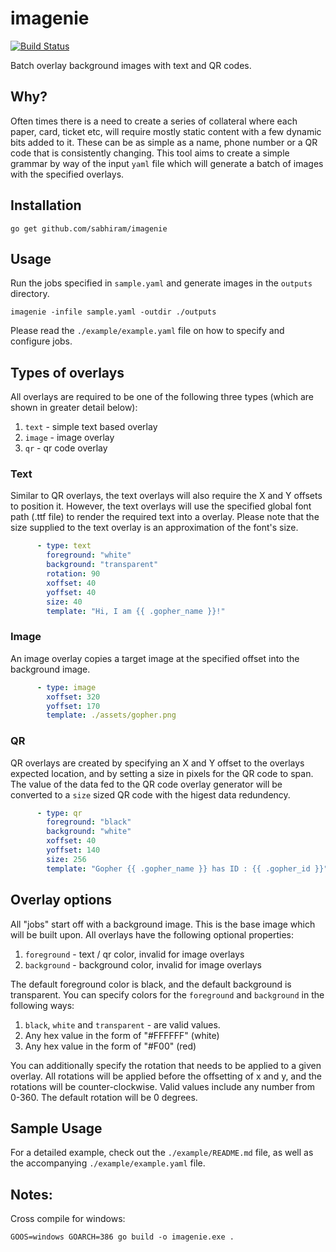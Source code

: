 # imagenie

[![Build Status](https://travis-ci.org/sabhiram/imagenie.svg?branch=master)](https://travis-ci.org/sabhiram/imagenie)

Batch overlay background images with text and QR codes.

## Why?

Often times there is a need to create a series of collateral where each paper, card, ticket etc, will require mostly static content with a few dynamic bits added to it.  These can be as simple as a name, phone number or a QR code that is consistently changing.  This tool aims to create a simple grammar by way of the input `yaml` file which will generate a batch of images with the specified overlays.

## Installation

```
go get github.com/sabhiram/imagenie
```

## Usage

Run the jobs specified in `sample.yaml` and generate images in the `outputs` directory.
```
imagenie -infile sample.yaml -outdir ./outputs
```

Please read the `./example/example.yaml` file on how to specify and configure jobs.

## Types of overlays

All overlays are required to be one of the following three types (which are shown in greater detail below):
1. `text`  - simple text based overlay
2. `image` - image overlay
3. `qr`    - qr code overlay

### Text

Similar to QR overlays, the text overlays will also require the X and Y offsets to position it.  However, the text overlays will use the specified global font path (.ttf file) to render the required text into a overlay.  Please note that the size supplied to the text overlay is an approximation of the font's size.

```yaml
      - type: text
        foreground: "white"
        background: "transparent"
        rotation: 90
        xoffset: 40
        yoffset: 40
        size: 40
        template: "Hi, I am {{ .gopher_name }}!"
```

### Image

An image overlay copies a target image at the specified offset into the background image.

```yaml
      - type: image
        xoffset: 320
        yoffset: 170
        template: ./assets/gopher.png
```

### QR

QR overlays are created by specifying an X and Y offset to the overlays expected location, and by setting a size in pixels for the QR code to span.  The value of the data fed to the QR code overlay generator will be converted to a `size` sized QR code with the higest data redundency.

```yaml
      - type: qr
        foreground: "black"
        background: "white"
        xoffset: 40
        yoffset: 140
        size: 256
        template: "Gopher {{ .gopher_name }} has ID : {{ .gopher_id }}"
```

## Overlay options

All "jobs" start off with a background image.  This is the base image which will be built upon.  All overlays have the following optional properties:
1. `foreground` - text / qr color, invalid for image overlays
2. `background` - background color, invalid for image overlays

The default foreground color is black, and the default background is transparent. You can specify colors for the `foreground` and `background` in the following ways:

1. `black`, `white` and `transparent` - are valid values.
2. Any hex value in the form of "#FFFFFF" (white)
3. Any hex value in the form of "#F00" (red)

You can additionally specify the rotation that needs to be applied to a given overlay.  All rotations will be applied before the offsetting of x and y, and the rotations will be counter-clockwise.  Valid values include any number from 0-360.  The default rotation will be 0 degrees.

## Sample Usage

For a detailed example, check out the `./example/README.md` file, as well as the accompanying `./example/example.yaml` file.

## Notes:

Cross compile for windows:

```
GOOS=windows GOARCH=386 go build -o imagenie.exe .
```